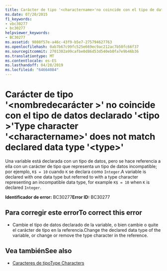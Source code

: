 ```yaml
---
title: Carácter de tipo '<charactername>'no coincide con el tipo de datos declarado'<type>'
ms.date: 07/20/2015
f1_keywords:
- vbc30277
- bc30277
helpviewer_keywords:
- BC30277
ms.assetid: 9808f57e-a46c-43f9-b5e7-275794627763
ms.openlocfilehash: 0ab7b67c99fc525e669ec9ac212ac7b50fc66f37
ms.sourcegitcommit: 2701302a99cafbe0d86d53d540eb0fa7e9b46b36
ms.translationtype: MT
ms.contentlocale: es-ES
ms.lasthandoff: 04/28/2019
ms.locfileid: "64664084"
---
```

# <a name="type-character-charactername-does-not-match-declared-data-type-type"></a><span data-ttu-id="162a5-102">Carácter de tipo '\<nombredecarácter >' no coincide con el tipo de datos declarado '\<tipo >'</span><span class="sxs-lookup"><span data-stu-id="162a5-102">Type character '\<charactername>' does not match declared data type '\<type>'</span></span>
<span data-ttu-id="162a5-103">Una variable está declarada con un tipo de datos, pero se hace referencia a ella con un carácter de tipo que representa un tipo de datos incompatible; por ejemplo, `K$ = 10` cuando `K` se declara como `Integer`.</span><span class="sxs-lookup"><span data-stu-id="162a5-103">A variable is declared with one data type but referred to with a type character representing an incompatible data type, for example `K$ = 10` when `K` is declared `Integer`.</span></span>  
  
 <span data-ttu-id="162a5-104">**Identificador de error:** BC30277</span><span class="sxs-lookup"><span data-stu-id="162a5-104">**Error ID:** BC30277</span></span>  
  
## <a name="to-correct-this-error"></a><span data-ttu-id="162a5-105">Para corregir este error</span><span class="sxs-lookup"><span data-stu-id="162a5-105">To correct this error</span></span>  
  
- <span data-ttu-id="162a5-106">Cambie el tipo de datos declarado de la variable, o bien cambie o quite el carácter de tipo en la referencia.</span><span class="sxs-lookup"><span data-stu-id="162a5-106">Change the declared data type of the variable, or change or remove the type character in the reference.</span></span>  
  
## <a name="see-also"></a><span data-ttu-id="162a5-107">Vea también</span><span class="sxs-lookup"><span data-stu-id="162a5-107">See also</span></span>

- [<span data-ttu-id="162a5-108">Caracteres de tipo</span><span class="sxs-lookup"><span data-stu-id="162a5-108">Type Characters</span></span>](../../visual-basic/programming-guide/language-features/data-types/type-characters.md)
